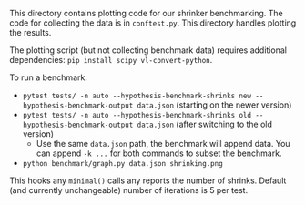 This directory contains plotting code for our shrinker benchmarking. The code for collecting the data is in `conftest.py`. This directory handles plotting the results.

The plotting script (but not collecting benchmark data) requires additional dependencies: `pip install scipy vl-convert-python`.

To run a benchmark:

- `pytest tests/ -n auto --hypothesis-benchmark-shrinks new --hypothesis-benchmark-output data.json` (starting on the newer version)
- `pytest tests/ -n auto --hypothesis-benchmark-shrinks old --hypothesis-benchmark-output data.json` (after switching to the old version)
  - Use the same `data.json` path, the benchmark will append data. You can append `-k ...` for both commands to subset the benchmark.
- `python benchmark/graph.py data.json shrinking.png`

This hooks any `minimal()` calls any reports the number of shrinks. Default (and currently unchangeable) number of iterations is 5 per test.
